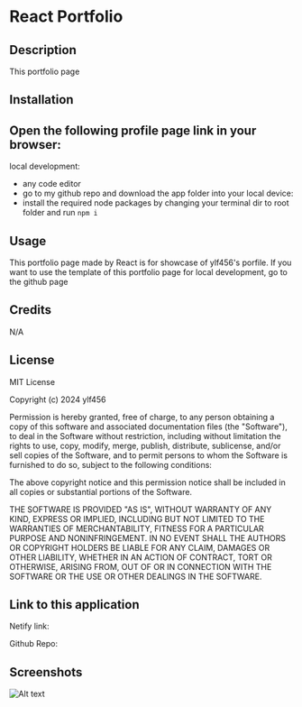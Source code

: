 # React Portfolio

## Description

This portfolio page 

## Installation

Open the following profile page link in your browser:
- 

local development: 
- any code editor
- go to my github repo and download the app folder into your local device: 
- install the required node packages by changing your terminal dir to root folder and run `npm i` 

## Usage

This portfolio page made by React is for showcase of ylf456's porfile. 
If you want to use the template of this portfolio page for local development, go to the github page 

## Credits

N/A

## License

MIT License

Copyright (c) 2024 ylf456

Permission is hereby granted, free of charge, to any person obtaining a copy
of this software and associated documentation files (the "Software"), to deal
in the Software without restriction, including without limitation the rights
to use, copy, modify, merge, publish, distribute, sublicense, and/or sell
copies of the Software, and to permit persons to whom the Software is
furnished to do so, subject to the following conditions:

The above copyright notice and this permission notice shall be included in all
copies or substantial portions of the Software.

THE SOFTWARE IS PROVIDED "AS IS", WITHOUT WARRANTY OF ANY KIND, EXPRESS OR
IMPLIED, INCLUDING BUT NOT LIMITED TO THE WARRANTIES OF MERCHANTABILITY,
FITNESS FOR A PARTICULAR PURPOSE AND NONINFRINGEMENT. IN NO EVENT SHALL THE
AUTHORS OR COPYRIGHT HOLDERS BE LIABLE FOR ANY CLAIM, DAMAGES OR OTHER
LIABILITY, WHETHER IN AN ACTION OF CONTRACT, TORT OR OTHERWISE, ARISING FROM,
OUT OF OR IN CONNECTION WITH THE SOFTWARE OR THE USE OR OTHER DEALINGS IN THE
SOFTWARE.

## Link to this application

Netify link:

Github Repo: 

## Screenshots

![Alt text](/relative/path/to/img.jpg?raw=true "Optional Title")